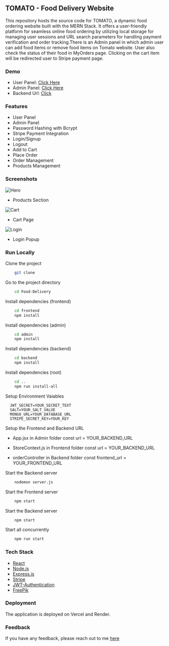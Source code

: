 ## TOMATO - Food Delivery Website

   This repository hosts the source code for TOMATO, a dynamic food ordering website built with the MERN Stack. It offers a user-friendly platform for seamless online food ordering by utilizing local storage for managing user sessions and URL search parameters for handling payment verification and order tracking.There is an Admin panel in which admin user can add food items or remove food items on Tomato website. User also check the status of their food in MyOrders page. Clicking on the cart item will be redirected user to Stripe payment page.

### Demo

- User Panel: [Click Here](https://app-food-tomato.netlify.app)
  <!--(https://food-delivery-website-gamma.vercel.app/)-->
  <!--(https://mern-food-delivery-frontend.vercel.app/)-->
- Admin Panel: [Click Here](https://food-delivery-website-admin.vercel.app/)
  <!--(https://mern-food-delivery-admin-421q.onrender.com/)-->
- Backend Url: [Click](https://food-delivery-website-v9oh.onrender.com)

### Features

- User Panel
- Admin Panel
- Password Hashing with Bcrypt
- Stripe Payment Integration
- Login/Signup
- Logout
- Add to Cart
- Place Order
- Order Management
- Products Management


### Screenshots

![Hero](https://i.ibb.co/59cwY75/food-hero.png)

<!-- Hero Section-->

<!--![Products](https://i.ibb.co/JnNQPyQ/food-products.png)-->
- Products Section

![Cart](https://i.ibb.co/t2LrQ8p/food-cart.png)
- Cart Page

![Login](https://i.ibb.co/s6PgwkZ/food-login.png)
- Login Popup

### Run Locally

Clone the project

```bash
    git clone 
```
Go to the project directory

```bash
    cd Food-Delivery
```
Install dependencies (frontend)

```bash
    cd frontend
    npm install
```
Install dependencies (admin)

```bash
    cd admin
    npm install
```
Install dependencies (backend)

```bash
    cd backend
    npm install
```
Install dependencies (root)

```bash
    cd ..
    npm run install-all 
```

Setup Environment Vaiables

```Make .env file in "backend" folder and store environment Variables
  JWT_SECRET=YOUR_SECRET_TEXT
  SALT=YOUR_SALT_VALUE
  MONGO_URL=YOUR_DATABASE_URL
  STRIPE_SECRET_KEY=YOUR_KEY
 ```

Setup the Frontend and Backend URL
   - App.jsx in Admin folder
      const url = YOUR_BACKEND_URL
     
  - StoreContext.js in Frontend folder
      const url = YOUR_BACKEND_URL

  - orderController in Backend folder
      const frontend_url = YOUR_FRONTEND_URL 

Start the Backend server

```bash
    nodemon server.js
```

Start the Frontend server

```bash
    npm start
```

Start the Backend server

```bash
    npm start
```

Start all concurrently

```bash
    npm run start
```

### Tech Stack
* [React](https://reactjs.org/)
* [Node.js](https://nodejs.org/en)
* [Express.js](https://expressjs.com/)
* [Stripe](https://stripe.com/)
* [JWT-Authentication](https://jwt.io/introduction)
* [FreePik](https://www.freepik.com/)

### Deployment

The application is deployed on Vercel and Render.


### Feedback

If you have any feedback, please reach out to me [here](https://www.linkedin.com/in/raghabendra779)
